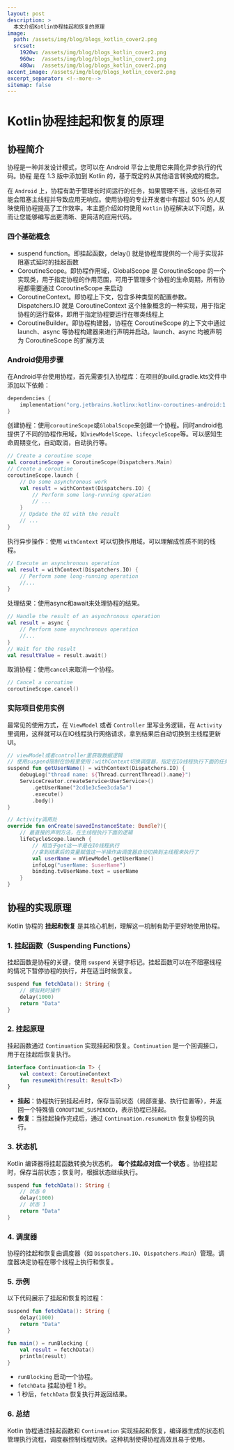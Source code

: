 ```yaml
---
layout: post
description: > 
  本文介绍Kotlin协程挂起和恢复的原理
image: 
  path: /assets/img/blog/blogs_kotlin_cover2.png
  srcset: 
    1920w: /assets/img/blog/blogs_kotlin_cover2.png
    960w:  /assets/img/blog/blogs_kotlin_cover2.png
    480w:  /assets/img/blog/blogs_kotlin_cover2.png
accent_image: /assets/img/blog/blogs_kotlin_cover2.png
excerpt_separator: <!--more-->
sitemap: false
---
```

# Kotlin协程挂起和恢复的原理
## 协程简介
协程是一种并发设计模式，您可以在 Android 平台上使用它来简化异步执行的代码。协程 是在 1.3 版中添加到 Kotlin 的，基于既定的从其他语言转换成的概念。

在 `Android` 上，协程有助于管理长时间运行的任务，如果管理不当，这些任务可能会阻塞主线程并导致应用无响应。使用协程的专业开发者中有超过 50% 的人反映使用协程提高了工作效率。本主题介绍如何使用 `Kotlin` 协程解决以下问题，从而让您能够编写出更清晰、更简洁的应用代码。

### 四个基础概念
* suspend function。即挂起函数，delay() 就是协程库提供的一个用于实现非阻塞式延时的挂起函数
* CoroutineScope。即协程作用域，GlobalScope 是 CoroutineScope 的一个实现类，用于指定协程的作用范围，可用于管理多个协程的生命周期，所有协程都需要通过 CoroutineScope 来启动
* CoroutineContext。即协程上下文，包含多种类型的配置参数。Dispatchers.IO 就是 CoroutineContext 这个抽象概念的一种实现，用于指定协程的运行载体，即用于指定协程要运行在哪类线程上
* CoroutineBuilder。即协程构建器，协程在 CoroutineScope 的上下文中通过 launch、async 等协程构建器来进行声明并启动。launch、async 均被声明为 CoroutineScope 的扩展方法

### Android使用步骤
在Android平台使用协程，首先需要引入协程库：在项目的build.gradle.kts文件中添加以下依赖：

```kotlin
dependencies {
    implementation("org.jetbrains.kotlinx:kotlinx-coroutines-android:1.3.9")
}
```

创建协程：使用`coroutineScope`或`GlobalScope`来创建一个协程。同时android也提供了不同的协程作用域，如`viewModelScope`、`lifecycleScope`等。可以感知生命周期变化，自动取消，自动执行等。

```kotlin
// Create a coroutine scope
val coroutineScope = CoroutineScope(Dispatchers.Main)
// Create a coroutine
coroutineScope.launch {
    // Do some asynchronous work
    val result = withContext(Dispatchers.IO) {
        // Perform some long-running operation
        // ...
    }
    // Update the UI with the result
    // ...
}
```

执行异步操作：使用 `withContext` 可以切换作用域，可以理解成性质不同的线程。

```kotlin
// Execute an asynchronous operation
val result = withContext(Dispatchers.IO) {
    // Perform some long-running operation
    //...
}
```

处理结果：使用async和await来处理协程的结果。

```kotlin
// Handle the result of an asynchronous operation
val result = async {
    // Perform some asynchronous operation
    //...
}
// Wait for the result
val resultValue = result.await()
```

取消协程：使用`cancel`来取消一个协程。

```kotlin
// Cancel a coroutine
coroutineScope.cancel()
```

### 实际项目使用实例
最常见的使用方式，在 `ViewModel` 或者 `Controller` 里写业务逻辑，在 `Activity` 里调用，这样就可以在IO线程执行网络请求，拿到结果后自动切换到主线程更新UI。

```kotlin
// viewModel或者controller里获取数据逻辑
// 使用suspend限制在协程里使用；withContext切换调度器，指定在IO线程执行下面的任务
suspend fun getUserName() = withContext(Dispatchers.IO) {
    debugLog("thread name: ${Thread.currentThread().name}")
    ServiceCreator.createService<UserService>()
        .getUserName("2cd1e3c5ee3cda5a")
        .execute()
        .body()
}

// Activity调用处
override fun onCreate(savedInstanceState: Bundle?){
    // 最直接的声明方法，在主线程执行下面的逻辑
    lifeCycleScope.launch {
        // 相当于get这一半是在IO线程执行
        //拿到结果后的变量赋值这一半操作由调度器自动切换到主线程来执行了
        val userName = mViewModel.getUserName()
        infoLog("userName: $userName")
        binding.tvUserName.text = userName
    }
}
```

## 协程的实现原理
Kotlin 协程的 **挂起和恢复** 是其核心机制，理解这一机制有助于更好地使用协程。

### 1. 挂起函数（Suspending Functions）
挂起函数是协程的关键，使用 `suspend` 关键字标记。挂起函数可以在不阻塞线程的情况下暂停协程的执行，并在适当时候恢复。

```kotlin
suspend fun fetchData(): String {
    // 模拟耗时操作
    delay(1000)
    return "Data"
}
```

### 2. 挂起原理
挂起函数通过 `Continuation` 实现挂起和恢复。`Continuation` 是一个回调接口，用于在挂起后恢复执行。

```kotlin
interface Continuation<in T> {
    val context: CoroutineContext
    fun resumeWith(result: Result<T>)
}
```

- **挂起**：协程执行到挂起点时，保存当前状态（局部变量、执行位置等），并返回一个特殊值 `COROUTINE_SUSPENDED`，表示协程已挂起。
- **恢复**：当挂起操作完成后，通过 `Continuation.resumeWith` 恢复协程的执行。

### 3. 状态机
Kotlin 编译器将挂起函数转换为状态机， **每个挂起点对应一个状态** 。协程挂起时，保存当前状态；恢复时，根据状态继续执行。

```kotlin
suspend fun fetchData(): String {
    // 状态 0
    delay(1000)
    // 状态 1
    return "Data"
}
```

### 4. 调度器
协程的挂起和恢复由调度器（如 `Dispatchers.IO`、`Dispatchers.Main`）管理。调度器决定协程在哪个线程上执行和恢复。

### 5. 示例
以下代码展示了挂起和恢复的过程：

```kotlin
suspend fun fetchData(): String {
    delay(1000)
    return "Data"
}

fun main() = runBlocking {
    val result = fetchData()
    println(result)
}
```

- `runBlocking` 启动一个协程。
- `fetchData` 挂起协程 1 秒。
- 1 秒后，`fetchData` 恢复执行并返回结果。

### 6. 总结
Kotlin 协程通过挂起函数和 `Continuation` 实现挂起和恢复，编译器生成的状态机管理执行流程，调度器控制线程切换。这种机制使得协程高效且易于使用。